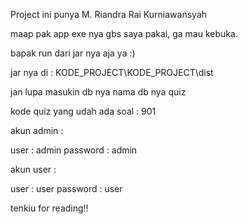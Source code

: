 Project ini punya M. Riandra Rai Kurniawansyah

maap pak app exe nya gbs saya pakai, ga mau kebuka.

bapak run dari jar nya aja ya :) 

jar nya di : KODE_PROJECT\KODE_PROJECT\dist


jan lupa masukin db nya 
nama db nya quiz


kode quiz yang udah ada soal : 901

akun admin :

user : admin
password : admin

akun user :

user : user
password : user

tenkiu for reading!!
